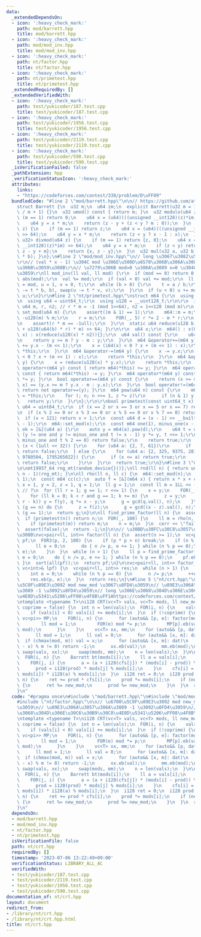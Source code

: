 ```yaml
---
data:
  _extendedDependsOn:
  - icon: ':heavy_check_mark:'
    path: mod/barrett.hpp
    title: mod/barrett.hpp
  - icon: ':heavy_check_mark:'
    path: mod/mod_inv.hpp
    title: mod/mod_inv.hpp
  - icon: ':heavy_check_mark:'
    path: nt/factor.hpp
    title: nt/factor.hpp
  - icon: ':heavy_check_mark:'
    path: nt/primetest.hpp
    title: nt/primetest.hpp
  _extendedRequiredBy: []
  _extendedVerifiedWith:
  - icon: ':heavy_check_mark:'
    path: test/yukicoder/187.test.cpp
    title: test/yukicoder/187.test.cpp
  - icon: ':heavy_check_mark:'
    path: test/yukicoder/1956.test.cpp
    title: test/yukicoder/1956.test.cpp
  - icon: ':heavy_check_mark:'
    path: test/yukicoder/2119.test.cpp
    title: test/yukicoder/2119.test.cpp
  - icon: ':heavy_check_mark:'
    path: test/yukicoder/590.test.cpp
    title: test/yukicoder/590.test.cpp
  _isVerificationFailed: false
  _pathExtension: hpp
  _verificationStatusIcon: ':heavy_check_mark:'
  attributes:
    links:
    - "https://codeforces.com/contest/338/problem/D\uFF09"
  bundledCode: "#line 2 \"mod/barrett.hpp\"\n\n// https://github.com/atcoder/ac-library/blob/master/atcoder/internal_math.hpp\n\
    struct Barrett {\n  u32 m;\n  u64 im;\n  explicit Barrett(u32 m = 1) : m(m), im(u64(-1)\
    \ / m + 1) {}\n  u32 umod() const { return m; }\n  u32 modulo(u64 z) {\n    if\
    \ (m == 1) return 0;\n    u64 x = (u64)(((unsigned __int128)(z)*im) >> 64);\n\
    \    u64 y = x * m;\n    return (z - y + (z < y ? m : 0));\n  }\n  u64 floor(u64\
    \ z) {\n    if (m == 1) return z;\n    u64 x = (u64)(((unsigned __int128)(z)*im)\
    \ >> 64);\n    u64 y = x * m;\n    return (z < y ? x - 1 : x);\n  }\n  pair<u64,\
    \ u32> divmod(u64 z) {\n    if (m == 1) return {z, 0};\n    u64 x = (u64)(((unsigned\
    \ __int128)(z)*im) >> 64);\n    u64 y = x * m;\n    if (z < y) return {x - 1,\
    \ z - y + m};\n    return {x, z - y};\n  }\n  u32 mul(u32 a, u32 b) { return modulo(u64(a)\
    \ * b); }\n};\n#line 2 \"mod/mod_inv.hpp\"\n// long \u3067\u3082\u5927\u4E08\u592B\
    \r\n// (val * x - 1) \u304C mod \u306E\u500D\u6570\u306B\u306A\u308B\u3088\u3046\
    \u306B\u3059\u308B\r\n// \u7279\u306B mod=0 \u306A\u3089 x=0 \u304C\u6E80\u305F\
    \u3059\r\nll mod_inv(ll val, ll mod) {\r\n  if (mod == 0) return 0;\r\n  mod =\
    \ abs(mod);\r\n  val %= mod;\r\n  if (val < 0) val += mod;\r\n  ll a = val, b\
    \ = mod, u = 1, v = 0, t;\r\n  while (b > 0) {\r\n    t = a / b;\r\n    swap(a\
    \ -= t * b, b), swap(u -= t * v, v);\r\n  }\r\n  if (u < 0) u += mod;\r\n  return\
    \ u;\r\n}\r\n#line 2 \"nt/primetest.hpp\"\nstruct m64 {\r\n  using i64 = int64_t;\r\
    \n  using u64 = uint64_t;\r\n  using u128 = __uint128_t;\r\n\r\n  inline static\
    \ u64 m, r, n2; // r * m = -1 (mod 1<<64), n2 = 1<<128 (mod m)\r\n  static void\
    \ set_mod(u64 m) {\r\n    assert((m & 1) == 1);\r\n    m64::m = m;\r\n    n2 =\
    \ -u128(m) % m;\r\n    r = m;\r\n    FOR(_, 5) r *= 2 - m * r;\r\n    r = -r;\r\
    \n    assert(r * m == -1ull);\r\n  }\r\n  static u64 reduce(u128 b) { return (b\
    \ + u128(u64(b) * r) * m) >> 64; }\r\n\r\n  u64 x;\r\n  m64() : x(0) {}\r\n  m64(u64\
    \ x) : x(reduce(u128(x) * n2)){};\r\n  u64 val() const {\r\n    u64 y = reduce(x);\r\
    \n    return y >= m ? y - m : y;\r\n  }\r\n  m64 &operator+=(m64 y) {\r\n    x\
    \ += y.x - (m << 1);\r\n    x = (i64(x) < 0 ? x + (m << 1) : x);\r\n    return\
    \ *this;\r\n  }\r\n  m64 &operator-=(m64 y) {\r\n    x -= y.x;\r\n    x = (i64(x)\
    \ < 0 ? x + (m << 1) : x);\r\n    return *this;\r\n  }\r\n  m64 &operator*=(m64\
    \ y) {\r\n    x = reduce(u128(x) * y.x);\r\n    return *this;\r\n  }\r\n  m64\
    \ operator+(m64 y) const { return m64(*this) += y; }\r\n  m64 operator-(m64 y)\
    \ const { return m64(*this) -= y; }\r\n  m64 operator*(m64 y) const { return m64(*this)\
    \ *= y; }\r\n  bool operator==(m64 y) const {\r\n    return (x >= m ? x - m :\
    \ x) == (y.x >= m ? y.x - m : y.x);\r\n  }\r\n  bool operator!=(m64 y) const {\
    \ return not operator==(y); }\r\n  m64 pow(u64 n) const {\r\n    m64 y = 1, z\
    \ = *this;\r\n    for (; n; n >>= 1, z *= z)\r\n      if (n & 1) y *= z;\r\n \
    \   return y;\r\n  }\r\n};\r\n\r\nbool primetest(const uint64_t x) {\r\n  using\
    \ u64 = uint64_t;\r\n  if (x == 2 or x == 3 or x == 5 or x == 7) return true;\r\
    \n  if (x % 2 == 0 or x % 3 == 0 or x % 5 == 0 or x % 7 == 0) return false;\r\n\
    \  if (x < 121) return x > 1;\r\n  const u64 d = (x - 1) >> __builtin_ctzll(x\
    \ - 1);\r\n  m64::set_mod(x);\r\n  const m64 one(1), minus_one(x - 1);\r\n  auto\
    \ ok = [&](u64 a) {\r\n    auto y = m64(a).pow(d);\r\n    u64 t = d;\r\n    while\
    \ (y != one and y != minus_one and t != x - 1) y *= y, t <<= 1;\r\n    if (y !=\
    \ minus_one and t % 2 == 0) return false;\r\n    return true;\r\n  };\r\n  if\
    \ (x < (1ull << 32)) {\r\n    for (u64 a: {2, 7, 61})\r\n      if (not ok(a))\
    \ return false;\r\n  } else {\r\n    for (u64 a: {2, 325, 9375, 28178, 450775,\
    \ 9780504, 1795265022}) {\r\n      if (x <= a) return true;\r\n      if (not ok(a))\
    \ return false;\r\n    }\r\n  }\r\n  return true;\r\n}\n#line 3 \"nt/factor.hpp\"\
    \n\nmt19937_64 rng_mt{random_device{}()};\nll rnd(ll n) { return uniform_int_distribution<ll>(0,\
    \ n - 1)(rng_mt); }\n\nll rho(ll n, ll c) {\n  m64::set_mod(n);\n  assert(n >\
    \ 1);\n  const m64 cc(c);\n  auto f = [&](m64 x) { return x * x + cc; };\n  m64\
    \ x = 1, y = 2, z = 1, q = 1;\n  ll g = 1;\n  const ll m = 1LL << (__lg(n) / 5);\
    \ // ?\n  for (ll r = 1; g == 1; r <<= 1) {\n    x = y;\n    FOR(_, r) y = f(y);\n\
    \    for (ll k = 0; k < r and g == 1; k += m) {\n      z = y;\n      FOR(_, min(m,\
    \ r - k)) y = f(y), q *= x - y;\n      g = gcd(q.val(), n);\n    }\n  }\n  if\
    \ (g == n) do {\n      z = f(z);\n      g = gcd((x - z).val(), n);\n    } while\
    \ (g == 1);\n  return g;\n}\n\nll find_prime_factor(ll n) {\n  assert(n > 1);\n\
    \  if (primetest(n)) return n;\n  FOR(_, 100) {\n    ll m = rho(n, rnd(n));\n\
    \    if (primetest(m)) return m;\n    n = m;\n  }\n  cerr << \"failed\" << endl;\n\
    \  assert(false);\n  return -1;\n}\n\n// \u30BD\u30FC\u30C8\u3057\u3066\u304F\u308C\
    \u308B\nvc<pair<ll, int>> factor(ll n) {\n  assert(n >= 1);\n  vc<pair<ll, int>>\
    \ pf;\n  FOR3(p, 2, 100) {\n    if (p * p > n) break;\n    if (n % p == 0) {\n\
    \      ll e = 0;\n      do { n /= p, e += 1; } while (n % p == 0);\n      pf.eb(p,\
    \ e);\n    }\n  }\n  while (n > 1) {\n    ll p = find_prime_factor(n);\n    ll\
    \ e = 0;\n    do { n /= p, e += 1; } while (n % p == 0);\n    pf.eb(p, e);\n \
    \ }\n  sort(all(pf));\n  return pf;\n}\n\nvc<pair<ll, int>> factor_by_lpf(ll n,\
    \ vc<int>& lpf) {\n  vc<pair<ll, int>> res;\n  while (n > 1) {\n    int p = lpf[n];\n\
    \    int e = 0;\n    while (n % p == 0) {\n      n /= p;\n      ++e;\n    }\n\
    \    res.eb(p, e);\n  }\n  return res;\n}\n#line 5 \"nt/crt.hpp\"\n\n// \u6700\
    \u5C0F\u89E3\u3092 mod new_mod \u3067\u8FD4\u3059\n// \u89E3\u306A\u3057\u306A\
    \u3089 -1 \u3092\u8FD4\u3059\n// long \u306E\u3068\u304D\u306E\u30C6\u30B9\u30C8\
    \u4E0D\u5341\u5206\uFF08\u4F8B\uFF1Ahttps://codeforces.com/contest/338/problem/D\uFF09\
    \ntemplate <typename T>\ni128 CRT(vc<T> vals, vc<T> mods, ll new_mod = -1, bool\
    \ coprime = false) {\n  int n = len(vals);\n  FOR(i, n) {\n    vals[i] %= mods[i];\n\
    \    if (vals[i] < 0) vals[i] += mods[i];\n  }\n  if (!coprime) {\n    unordered_map<ll,\
    \ vc<pi>> MP;\n    FOR(i, n) {\n      for (auto&& [p, e]: factor(mods[i])) {\n\
    \        ll mod = 1;\n        FOR(e) mod *= p;\n        MP[p].eb(vals[i] % mod,\
    \ mod);\n      }\n    }\n    vc<T> xx, mm;\n    for (auto&& [p, dat]: MP) {\n\
    \      ll mod = 1;\n      ll val = 0;\n      for (auto&& [x, m]: dat)\n      \
    \  if (chmax(mod, m)) val = x;\n      for (auto&& [x, m]: dat)\n        if ((val\
    \ - x) % m != 0) return -1;\n      xx.eb(val);\n      mm.eb(mod);\n    }\n   \
    \ swap(vals, xx);\n    swap(mods, mm);\n    n = len(vals);\n  }\n\n  vc<ll> cfs(n);\n\
    \  FOR(i, n) {\n    Barrett bt(mods[i]);\n    ll a = vals[i];\n    ll prod = 1;\n\
    \    FOR(j, i) {\n      a = (a + i128(cfs[j]) * (mods[i] - prod)) % mods[i];\n\
    \      prod = i128(prod) * mods[j] % mods[i];\n    }\n    cfs[i] = mod_inv(prod,\
    \ mods[i]) * i128(a) % mods[i];\n  }\n  i128 ret = 0;\n  i128 prod = 1;\n  FOR(i,\
    \ n) {\n    ret += prod * cfs[i];\n    prod *= mods[i];\n    if (new_mod != -1)\
    \ {\n      ret %= new_mod;\n      prod %= new_mod;\n    }\n  }\n  return ret;\n\
    }\n"
  code: "#pragma once\n#include \"mod/barrett.hpp\"\n#include \"mod/mod_inv.hpp\"\n\
    #include \"nt/factor.hpp\"\n\n// \u6700\u5C0F\u89E3\u3092 mod new_mod \u3067\u8FD4\
    \u3059\n// \u89E3\u306A\u3057\u306A\u3089 -1 \u3092\u8FD4\u3059\n// long \u306E\
    \u3068\u304D\u306E\u30C6\u30B9\u30C8\u4E0D\u5341\u5206\uFF08\u4F8B\uFF1Ahttps://codeforces.com/contest/338/problem/D\uFF09\
    \ntemplate <typename T>\ni128 CRT(vc<T> vals, vc<T> mods, ll new_mod = -1, bool\
    \ coprime = false) {\n  int n = len(vals);\n  FOR(i, n) {\n    vals[i] %= mods[i];\n\
    \    if (vals[i] < 0) vals[i] += mods[i];\n  }\n  if (!coprime) {\n    unordered_map<ll,\
    \ vc<pi>> MP;\n    FOR(i, n) {\n      for (auto&& [p, e]: factor(mods[i])) {\n\
    \        ll mod = 1;\n        FOR(e) mod *= p;\n        MP[p].eb(vals[i] % mod,\
    \ mod);\n      }\n    }\n    vc<T> xx, mm;\n    for (auto&& [p, dat]: MP) {\n\
    \      ll mod = 1;\n      ll val = 0;\n      for (auto&& [x, m]: dat)\n      \
    \  if (chmax(mod, m)) val = x;\n      for (auto&& [x, m]: dat)\n        if ((val\
    \ - x) % m != 0) return -1;\n      xx.eb(val);\n      mm.eb(mod);\n    }\n   \
    \ swap(vals, xx);\n    swap(mods, mm);\n    n = len(vals);\n  }\n\n  vc<ll> cfs(n);\n\
    \  FOR(i, n) {\n    Barrett bt(mods[i]);\n    ll a = vals[i];\n    ll prod = 1;\n\
    \    FOR(j, i) {\n      a = (a + i128(cfs[j]) * (mods[i] - prod)) % mods[i];\n\
    \      prod = i128(prod) * mods[j] % mods[i];\n    }\n    cfs[i] = mod_inv(prod,\
    \ mods[i]) * i128(a) % mods[i];\n  }\n  i128 ret = 0;\n  i128 prod = 1;\n  FOR(i,\
    \ n) {\n    ret += prod * cfs[i];\n    prod *= mods[i];\n    if (new_mod != -1)\
    \ {\n      ret %= new_mod;\n      prod %= new_mod;\n    }\n  }\n  return ret;\n\
    }\n"
  dependsOn:
  - mod/barrett.hpp
  - mod/mod_inv.hpp
  - nt/factor.hpp
  - nt/primetest.hpp
  isVerificationFile: false
  path: nt/crt.hpp
  requiredBy: []
  timestamp: '2023-07-06 13:22:49+09:00'
  verificationStatus: LIBRARY_ALL_AC
  verifiedWith:
  - test/yukicoder/187.test.cpp
  - test/yukicoder/2119.test.cpp
  - test/yukicoder/1956.test.cpp
  - test/yukicoder/590.test.cpp
documentation_of: nt/crt.hpp
layout: document
redirect_from:
- /library/nt/crt.hpp
- /library/nt/crt.hpp.html
title: nt/crt.hpp
---
```


